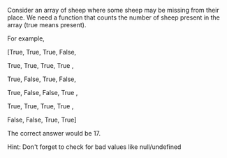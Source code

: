 Consider an array of sheep where some sheep may be missing from their place. We need a function that counts the number of sheep present in the array (true means present).

For example,

[True,  True,  True,  False,

  True,  True,  True,  True ,

  True,  False, True,  False,

  True,  False, False, True ,

  True,  True,  True,  True ,
  
  False, False, True,  True]

The correct answer would be 17.

Hint: Don't forget to check for bad values like null/undefined
